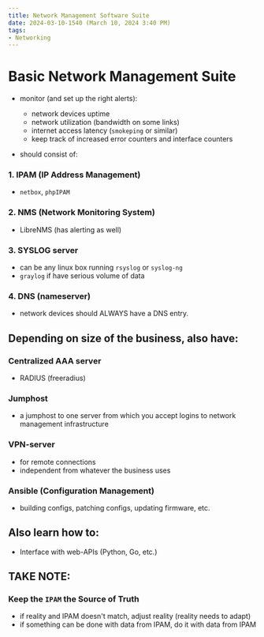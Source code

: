 ```yaml
---
title: Network Management Software Suite
date: 2024-03-10-1540 (March 10, 2024 3:40 PM)
tags: 
- Networking
---
```


# Basic Network Management Suite
- monitor (and set up the right alerts):
  - network devices uptime
  - network utilization (bandwidth on some links)
  - internet access latency (`smokeping` or similar)
  - keep track of increased error counters and interface counters

- should consist of:
### 1. IPAM (IP Address Management) 
- `netbox`, `phpIPAM`
### 2. NMS (Network Monitoring System)
- LibreNMS (has alerting as well)
### 3. SYSLOG server
- can be any linux box running `rsyslog` or `syslog-ng`
- `graylog` if have serious volume of data
### 4. DNS (nameserver)
- network devices should ALWAYS have a DNS entry.

## Depending on size of the business, also have:
### Centralized AAA server
- RADIUS (freeradius)
### Jumphost
- a jumphost to one server from which you accept logins to network management infrastructure
### VPN-server
- for remote connections
- independent from whatever the business uses
### Ansible (Configuration Management)
- building configs, patching configs, updating firmware, etc.

## Also learn how to:
- Interface with web-APIs (Python, Go, etc.)

## TAKE NOTE:
### Keep the `IPAM` the **Source of Truth**
- if reality and IPAM doesn't match, adjust reality (reality needs to adapt)
- if something can be done with data from IPAM, do it with data from IPAM
